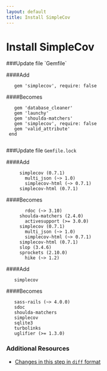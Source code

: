 ```yaml
---
layout: default
title: Install SimpleCov
---
```


<h1 id="main">Install SimpleCov</h1>
###Update file `Gemfile`

####Add
```
   gem 'simplecov', require: false
```


####Becomes
```
   gem 'database_cleaner'
   gem 'launchy'
   gem 'shoulda-matchers'
   gem 'simplecov', require: false
   gem 'valid_attribute'
 end
 

```


###Update file `Gemfile.lock`

####Add
```
     simplecov (0.7.1)
       multi_json (~> 1.0)
       simplecov-html (~> 0.7.1)
     simplecov-html (0.7.1)
```


####Becomes
```
       rdoc (~> 3.10)
     shoulda-matchers (2.4.0)
       activesupport (>= 3.0.0)
     simplecov (0.7.1)
       multi_json (~> 1.0)
       simplecov-html (~> 0.7.1)
     simplecov-html (0.7.1)
     slop (3.4.6)
     sprockets (2.10.0)
       hike (~> 1.2)

```


####Add
```
   simplecov
```


####Becomes
```
   sass-rails (~> 4.0.0)
   sdoc
   shoulda-matchers
   simplecov
   sqlite3
   turbolinks
   uglifier (>= 1.3.0)

```



### Additional Resources

* [Changes in this step in `diff` format](https://github.com/software-academy/rails_getting_started_bdd/commit/850d8b926fbe1f206cdefc502f107177d8de0346)

